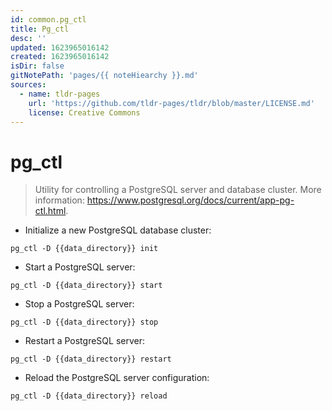```yaml
---
id: common.pg_ctl
title: Pg_ctl
desc: ''
updated: 1623965016142
created: 1623965016142
isDir: false
gitNotePath: 'pages/{{ noteHiearchy }}.md'
sources:
  - name: tldr-pages
    url: 'https://github.com/tldr-pages/tldr/blob/master/LICENSE.md'
    license: Creative Commons
---
```

# pg_ctl

> Utility for controlling a PostgreSQL server and database cluster.
> More information: <https://www.postgresql.org/docs/current/app-pg-ctl.html>.

- Initialize a new PostgreSQL database cluster:

`pg_ctl -D {{data_directory}} init`

- Start a PostgreSQL server:

`pg_ctl -D {{data_directory}} start`

- Stop a PostgreSQL server:

`pg_ctl -D {{data_directory}} stop`

- Restart a PostgreSQL server:

`pg_ctl -D {{data_directory}} restart`

- Reload the PostgreSQL server configuration:

`pg_ctl -D {{data_directory}} reload`

